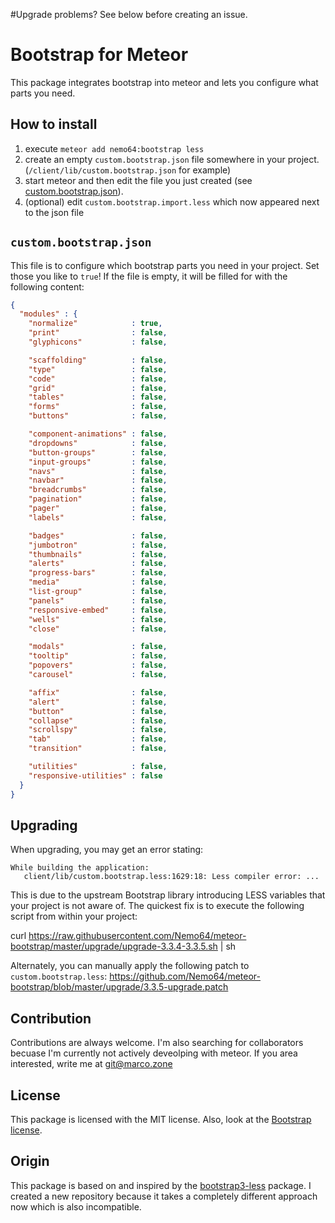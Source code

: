 #Upgrade problems? See below before creating an issue.

Bootstrap for Meteor
====================

This package integrates bootstrap into meteor and lets you configure what parts you need.

How to install
--------------

1. execute `meteor add nemo64:bootstrap less`
2. create an empty `custom.bootstrap.json` file somewhere in your project. (`/client/lib/custom.bootstrap.json` for example)
3. start meteor and then edit the file you just created (see [custom.bootstrap.json](#custombootstrapjson)).
4. (optional) edit `custom.bootstrap.import.less` which now appeared next to the json file

`custom.bootstrap.json`
---------------------
This file is to configure which bootstrap parts you need in your project. Set those you like to `true`!
If the file is empty, it will be filled for with the following content:

```JSON
{
  "modules" : {
    "normalize"            : true,
    "print"                : false,
    "glyphicons"           : false,

    "scaffolding"          : false,
    "type"                 : false,
    "code"                 : false,
    "grid"                 : false,
    "tables"               : false,
    "forms"                : false,
    "buttons"              : false,

    "component-animations" : false,
    "dropdowns"            : false,
    "button-groups"        : false,
    "input-groups"         : false,
    "navs"                 : false,
    "navbar"               : false,
    "breadcrumbs"          : false,
    "pagination"           : false,
    "pager"                : false,
    "labels"               : false,

    "badges"               : false,
    "jumbotron"            : false,
    "thumbnails"           : false,
    "alerts"               : false,
    "progress-bars"        : false,
    "media"                : false,
    "list-group"           : false,
    "panels"               : false,
    "responsive-embed"     : false,
    "wells"                : false,
    "close"                : false,

    "modals"               : false,
    "tooltip"              : false,
    "popovers"             : false,
    "carousel"             : false,

    "affix"                : false,
    "alert"                : false,
    "button"               : false,
    "collapse"             : false,
    "scrollspy"            : false,
    "tab"                  : false,
    "transition"           : false,

    "utilities"            : false,
    "responsive-utilities" : false
  }
}
```

Upgrading
---------

When upgrading, you may get an error stating:

```
While building the application:
   client/lib/custom.bootstrap.less:1629:18: Less compiler error: ...
```

This is due to the upstream Bootstrap library introducing LESS variables that your project is not aware of. The quickest fix is to execute the following script from within your project:

   curl https://raw.githubusercontent.com/Nemo64/meteor-bootstrap/master/upgrade/upgrade-3.3.4-3.3.5.sh | sh

Alternately, you can manually apply the following patch to `custom.bootstrap.less`: https://github.com/Nemo64/meteor-bootstrap/blob/master/upgrade/3.3.5-upgrade.patch


Contribution
-------

Contributions are always welcome. I'm also searching for collaborators becuase I'm currently not actively deveolping with meteor. If you area interested, write me at git@marco.zone

License
-------

This package is licensed with the MIT license.
Also, look at the [Bootstrap license](https://github.com/twbs/bootstrap/blob/v3.2.0/LICENSE).

Origin
------

This package is based on and inspired by the [bootstrap3-less](https://github.com/simison/bootstrap3-less) package. I created a new repository because it takes a completely different approach now which is also incompatible.
